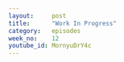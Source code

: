 ```yaml
---
layout:     post
title:      "Work In Progress"
category:   episodes
week_no:    12
youtube_id: MornyuDrY4c
---
```

